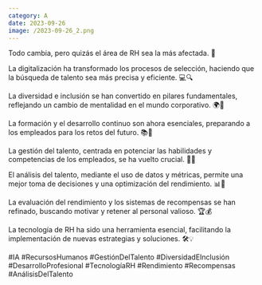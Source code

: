 ```yaml
--- 
category: A 
date: 2023-09-26 
image: /2023-09-26_2.png 
--- 
```


Todo cambia, pero quizás el área de RH sea la más afectada. 🔄

La digitalización ha transformado los procesos de selección, haciendo que la búsqueda de talento sea más precisa y eficiente. 💻🔍

La diversidad e inclusión se han convertido en pilares fundamentales, reflejando un cambio de mentalidad en el mundo corporativo. 🌍🤝

La formación y el desarrollo continuo son ahora esenciales, preparando a los empleados para los retos del futuro. 📚💼

La gestión del talento, centrada en potenciar las habilidades y competencias de los empleados, se ha vuelto crucial. 🌟🚀

El análisis del talento, mediante el uso de datos y métricas, permite una mejor toma de decisiones y una optimización del rendimiento. 📊🎯

La evaluación del rendimiento y los sistemas de recompensas se han refinado, buscando motivar y retener al personal valioso. 🏆💰

La tecnología de RH ha sido una herramienta esencial, facilitando la implementación de nuevas estrategias y soluciones. 🛠️💡

#IA #RecursosHumanos #GestiónDelTalento #DiversidadEInclusión #DesarrolloProfesional #TecnologíaRH #Rendimiento #Recompensas #AnálisisDelTalento